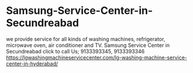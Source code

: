 # Samsung-Service-Center-in-Secundreabad
we provide service for all kinds of washing machines, refrigerator, microwave oven, air conditioner and TV. Samsung Service Center in Secundreabad click to call Us; 9133393345, 9133393346  https://lgwashingmachineservicecenter.com/lg-washing-machine-service-center-in-hyderabad/
